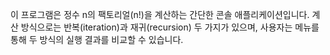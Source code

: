 이 프로그램은 정수 n의 팩토리얼(n!)을 계산하는 간단한 콘솔 애플리케이션입니다.
계산 방식으로는 반복(iteration)과 재귀(recursion) 두 가지가 있으며, 사용자는 메뉴를 통해 두 방식의 실행 결과를 비교할 수 있습니다.
